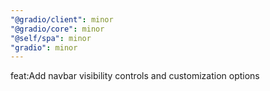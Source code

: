 ```yaml
---
"@gradio/client": minor
"@gradio/core": minor
"@self/spa": minor
"gradio": minor
---
```


feat:Add navbar visibility controls and customization options

